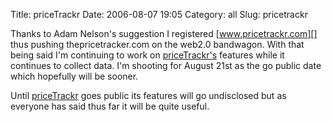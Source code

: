 Title: priceTrackr
Date: 2006-08-07 19:05
Category: all
Slug: pricetrackr

Thanks to Adam Nelson's suggestion I registered [www.pricetrackr.com][] thus
pushing thepricetracker.com on the web2.0 bandwagon. With that being said I'm
continuing to work on [priceTrackr's][www.pricetrackr.com] features while it
continues to collect data. I'm shooting for August 21st as the go public date
which hopefully will be sooner.

Until [priceTrackr][www.pricetrackr.com] goes public its features will go
undisclosed but as everyone has said thus far it will be quite useful.

  [www.pricetrackr.com]: http://www.pricetrackr.com
